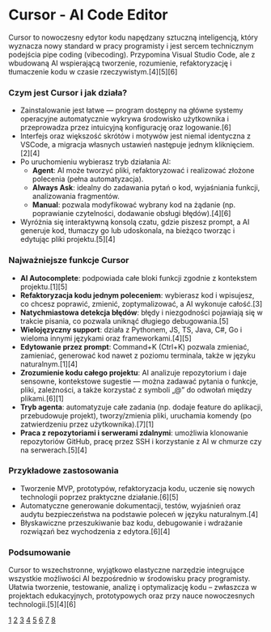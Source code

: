 # Cursor - AI Code Editor

Cursor to nowoczesny edytor kodu napędzany sztuczną inteligencją, który wyznacza nowy standard w pracy programisty i jest sercem technicznym podejścia pipe coding (vibecoding). Przypomina Visual Studio Code, ale z wbudowaną AI wspierającą tworzenie, rozumienie, refaktoryzację i tłumaczenie kodu w czasie rzeczywistym.[4][5][6]

### Czym jest Cursor i jak działa?

- Zainstalowanie jest łatwe — program dostępny na główne systemy operacyjne automatycznie wykrywa środowisko użytkownika i przeprowadza przez intuicyjną konfigurację oraz logowanie.[6]
- Interfejs oraz większość skrótów i motywów jest niemal identyczna z VSCode, a migracja własnych ustawień następuje jednym kliknięciem.[2][4]
- Po uruchomieniu wybierasz tryb działania AI:
  - **Agent**: AI może tworzyć pliki, refaktoryzować i realizować złożone polecenia (pełna automatyzacja).
  - **Always Ask**: idealny do zadawania pytań o kod, wyjaśniania funkcji, analizowania fragmentów.
  - **Manual**: pozwala modyfikować wybrany kod na żądanie (np. poprawianie czytelności, dodawanie obsługi błędów).[4][6]
- Wyróżnia się interaktywną konsolą czatu, gdzie piszesz prompt, a AI generuje kod, tłumaczy go lub udoskonala, na bieżąco tworząc i edytując pliki projektu.[5][4]

### Najważniejsze funkcje Cursor

- **AI Autocomplete**: podpowiada całe bloki funkcji zgodnie z kontekstem projektu.[1][5]
- **Refaktoryzacja kodu jednym poleceniem**: wybierasz kod i wpisujesz, co chcesz poprawić, zmienić, zoptymalizować, a AI wykonuje całość.[3]
- **Natychmiastowa detekcja błędów**: błędy i niezgodności pojawiają się w trakcie pisania, co pozwala uniknąć długiego debugowania.[5]
- **Wielojęzyczny support**: działa z Pythonem, JS, TS, Java, C#, Go i wieloma innymi językami oraz frameworkami.[4][5]
- **Edytowanie przez prompt**: Command+K (Ctrl+K) pozwala zmieniać, zamieniać, generować kod nawet z poziomu terminala, także w języku naturalnym.[1][4]
- **Zrozumienie kodu całego projektu**: AI analizuje repozytorium i daje sensowne, kontekstowe sugestie — można zadawać pytania o funkcje, pliki, zależności, a także korzystać z symboli „@” do odwołań między plikami.[6][1]
- **Tryb agenta**: automatyzuje całe zadania (np. dodaje feature do aplikacji, przebudowuje projekt), tworzy/zmienia pliki, uruchamia komendy (po zatwierdzeniu przez użytkownika).[7][1]
- **Praca z repozytoriami i serwerami zdalnymi**: umożliwia klonowanie repozytoriów GitHub, pracę przez SSH i korzystanie z AI w chmurze czy na serwerach.[5][4]

### Przykładowe zastosowania

- Tworzenie MVP, prototypów, refaktoryzacja kodu, uczenie się nowych technologii poprzez praktyczne działanie.[6][5]
- Automatyczne generowanie dokumentacji, testów, wyjaśnień oraz audytu bezpieczeństwa na podstawie poleceń w języku naturalnym.[4]
- Błyskawiczne przeszukiwanie baz kodu, debugowanie i wdrażanie rozwiązań bez wychodzenia z edytora.[6][4]

### Podsumowanie

Cursor to wszechstronne, wyjątkowo elastyczne narzędzie integrujące wszystkie możliwości AI bezpośrednio w środowisku pracy programisty. Ułatwia tworzenie, testowanie, analizę i optymalizację kodu – zwłaszcza w projektach edukacyjnych, prototypowych oraz przy nauce nowoczesnych technologii.[5][4][6]

[1](https://cursor.com/features)
[2](https://cursor.com)
[3](https://appwrk.com/cursor-ai-features/)
[4](https://dev.to/velan/comprehensive-guide-mastering-ai-code-editor-cursor-4ik6)
[5](https://supatest.ai/blog/cursor-ai-code-editor)
[6](<https://en.wikipedia.org/wiki/Cursor_(code_editor)>)
[7](https://www.builder.io/blog/cursor-advanced-features)
[8](https://www.reddit.com/r/ChatGPTCoding/comments/1fewqga/what_is_cursor_ai_code_editor_and_how_does_it/)
